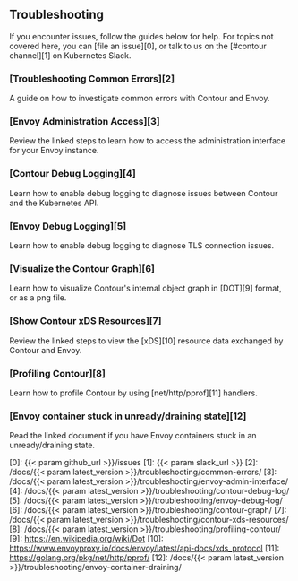 ## Troubleshooting

If you encounter issues, follow the guides below for help. For topics not covered here, you can [file an issue][0], or talk to us on the [#contour channel][1] on Kubernetes Slack.

### [Troubleshooting Common Errors][2]
A guide on how to investigate common errors with Contour and Envoy.

### [Envoy Administration Access][3]
Review the linked steps to learn how to access the administration interface for your Envoy instance.

### [Contour Debug Logging][4]
Learn how to enable debug logging to diagnose issues between Contour and the Kubernetes API.

### [Envoy Debug Logging][5]
Learn how to enable debug logging to diagnose TLS connection issues.

### [Visualize the Contour Graph][6]
Learn how to visualize Contour's internal object graph in [DOT][9] format, or as a png file.

### [Show Contour xDS Resources][7]
Review the linked steps to view the [xDS][10] resource data exchanged by Contour and Envoy.

### [Profiling Contour][8]
Learn how to profile Contour by using [net/http/pprof][11] handlers. 

### [Envoy container stuck in unready/draining state][12]
Read the linked document if you have Envoy containers stuck in an unready/draining state.

[0]: {{< param github_url >}}/issues
[1]: {{< param slack_url >}}
[2]: /docs/{{< param latest_version >}}/troubleshooting/common-errors/
[3]: /docs/{{< param latest_version >}}/troubleshooting/envoy-admin-interface/
[4]: /docs/{{< param latest_version >}}/troubleshooting/contour-debug-log/
[5]: /docs/{{< param latest_version >}}/troubleshooting/envoy-debug-log/
[6]: /docs/{{< param latest_version >}}/troubleshooting/contour-graph/
[7]: /docs/{{< param latest_version >}}/troubleshooting/contour-xds-resources/
[8]: /docs/{{< param latest_version >}}/troubleshooting/profiling-contour/
[9]: https://en.wikipedia.org/wiki/Dot
[10]: https://www.envoyproxy.io/docs/envoy/latest/api-docs/xds_protocol
[11]: https://golang.org/pkg/net/http/pprof/
[12]: /docs/{{< param latest_version >}}/troubleshooting/envoy-container-draining/